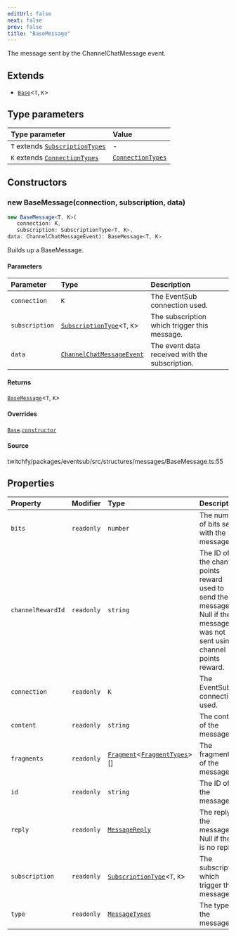 ```yaml
---
editUrl: false
next: false
prev: false
title: "BaseMessage"
---
```


The message sent by the ChannelChatMessage event.

## Extends

- [`Base`](/api/eventsub/classes/base/)\<`T`, `K`\>

## Type parameters

| Type parameter | Value |
| :------ | :------ |
| `T` extends [`SubscriptionTypes`](/api/eventsub/enumerations/subscriptiontypes/) | - |
| `K` extends [`ConnectionTypes`](/api/eventsub/type-aliases/connectiontypes/) | [`ConnectionTypes`](/api/eventsub/type-aliases/connectiontypes/) |

## Constructors

### new BaseMessage(connection, subscription, data)

```ts
new BaseMessage<T, K>(
   connection: K, 
   subscription: SubscriptionType<T, K>, 
data: ChannelChatMessageEvent): BaseMessage<T, K>
```

Builds up a BaseMessage.

#### Parameters

| Parameter | Type | Description |
| :------ | :------ | :------ |
| `connection` | `K` | The EventSub connection used. |
| `subscription` | [`SubscriptionType`](/api/eventsub/type-aliases/subscriptiontype/)\<`T`, `K`\> | The subscription which trigger this message. |
| `data` | [`ChannelChatMessageEvent`](/api/eventsub/interfaces/channelchatmessageevent/) | The event data received with the subscription. |

#### Returns

[`BaseMessage`](/api/eventsub/classes/basemessage/)\<`T`, `K`\>

#### Overrides

[`Base`](/api/eventsub/classes/base/).[`constructor`](/api/eventsub/classes/base/#constructors)

#### Source

twitchfy/packages/eventsub/src/structures/messages/BaseMessage.ts:55

## Properties

| Property | Modifier | Type | Description | Inherited from |
| :------ | :------ | :------ | :------ | :------ |
| `bits` | `readonly` | `number` | The number of bits sent with the message. | - |
| `channelRewardId` | `readonly` | `string` | The ID of the channel points reward used to send the message. Null if the message was not sent using a channel points reward. | - |
| `connection` | `readonly` | `K` | The EventSub connection used. | [`Base`](/api/eventsub/classes/base/).`connection` |
| `content` | `readonly` | `string` | The content of the message. | - |
| `fragments` | `readonly` | [`Fragment`](/api/eventsub/classes/fragment/)\<[`FragmentTypes`](/api/eventsub/type-aliases/fragmenttypes/)\>[] | The fragments of the message. | - |
| `id` | `readonly` | `string` | The ID of the message. | - |
| `reply` | `readonly` | [`MessageReply`](/api/eventsub/classes/messagereply/) | The reply to the message. Null if there is no reply. | - |
| `subscription` | `readonly` | [`SubscriptionType`](/api/eventsub/type-aliases/subscriptiontype/)\<`T`, `K`\> | The subscription which trigger this message. | [`Base`](/api/eventsub/classes/base/).`subscription` |
| `type` | `readonly` | [`MessageTypes`](/api/eventsub/type-aliases/messagetypes/) | The type of the message. | - |
